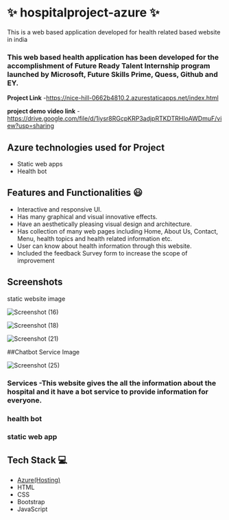 # ✨  hospitalproject-azure ✨

This is a web based application developed for health related based website in india

### This web based health application has been developed for the accomplishment of Future Ready Talent Internship program launched by Microsoft, Future Skills Prime, Quess, Github and EY.


**Project Link** -https://nice-hill-0662b4810.2.azurestaticapps.net/index.html


**project demo video link** -https://drive.google.com/file/d/1iysr8RGcpKRP3adjpRTKDTRHIoAWDmuF/view?usp=sharing

## Azure technologies used for Project

- Static web apps
- Health bot

## Features and Functionalities 😃

- Interactive and responsive UI.
- Has many graphical and visual innovative effects.
- Have an aesthetically pleasing visual design and architecture.
- Has collection of many web pages including Home, About Us, Contact, Menu, health topics and health related information etc.
- User can know about health information through this website.
- Included the feedback Survey form to increase the scope of improvement 

## Screenshots
static website image

![Screenshot (16)](https://user-images.githubusercontent.com/90716940/204871179-4bd8ecf0-eb4b-4239-8dc2-9264ed0f366c.png)


   
![Screenshot (18)](https://user-images.githubusercontent.com/90716940/204871947-586291fe-0c92-48c8-a144-2034041bd618.png)



![Screenshot (21)](https://user-images.githubusercontent.com/90716940/204872017-885bad79-e0e3-478b-8d37-e154690e2078.png)


##Chatbot Service Image


![Screenshot (25)](https://user-images.githubusercontent.com/90716940/204872096-5292e224-9819-448b-86bc-78c7381cc6fd.png)



### Services -This website gives the all the information about the hospital and it have a bot service to provide information  for everyone.

### health bot
### static web app




## Tech Stack 💻

- [Azure(Hosting)](https://azure.microsoft.com/en-in/features/azure-portal/)
- HTML
- CSS
- Bootstrap
- JavaScript
